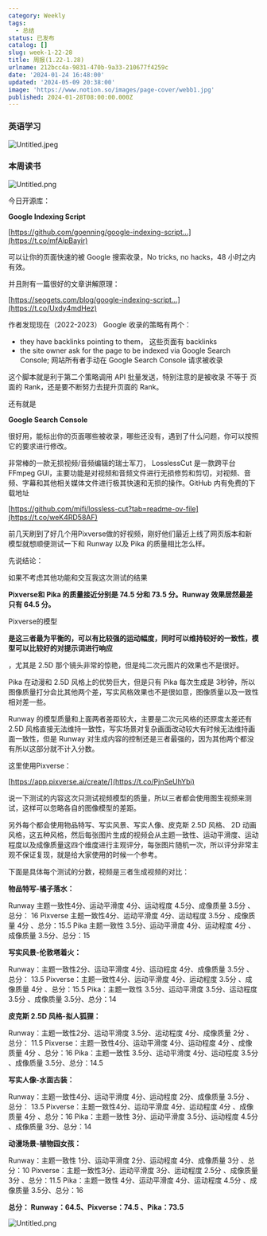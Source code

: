 ```yaml
---
category: Weekly
tags:
  - 总结
status: 已发布
catalog: []
slug: week-1-22-28
title: 周报(1.22-1.28)
urlname: 212bcc4a-9831-470b-9a33-210677f4259c
date: '2024-01-24 16:48:00'
updated: '2024-05-09 20:38:00'
image: 'https://www.notion.so/images/page-cover/webb1.jpg'
published: 2024-01-28T08:00:00.000Z
---
```


### 英语学习


![Untitled.jpeg](https://prod-files-secure.s3.us-west-2.amazonaws.com/5d24fe63-e567-4804-86f9-9fdc62e13082/13f89310-e18e-4344-b5f8-95c58ff07f1e/Untitled.jpeg?X-Amz-Algorithm=AWS4-HMAC-SHA256&X-Amz-Content-Sha256=UNSIGNED-PAYLOAD&X-Amz-Credential=ASIAZI2LB4665UOCSSMI%2F20250217%2Fus-west-2%2Fs3%2Faws4_request&X-Amz-Date=20250217T053846Z&X-Amz-Expires=3600&X-Amz-Security-Token=IQoJb3JpZ2luX2VjEEYaCXVzLXdlc3QtMiJHMEUCIQD%2Bw9XyuEu2M9o36zXGqgYgRKAu2Qj8oweaDy3YXKvegAIgLudwZg8e6556rLMhc9TkbnlnZ7X3sZK%2BIDQwsKr75fsq%2FwMIbxAAGgw2Mzc0MjMxODM4MDUiDKdNxmc0sMyJ3VWXpircA30eG9ocNM1nFWGxzRekJvjZzlGYHVfD3ir4jfGnW6UqO4jVjj%2F3%2F%2FPKJEM%2B8kAzRSFEK9ZZr6oe6twTygykEynaLYczO9%2BqYJB97Qu4LRnwrNOS5s4nNZYKDPDhzxyesd7NlP0iZZMZy6KNpQr592tS6Tr%2Bdc8YD%2Bx5vc4kQ4ChbJfDAhEqV%2FhKD4T%2B7%2FG1Kk9dKGb9Wmy8hz2y7dhXMobWl2qeO8hjMfrVf4fSHUMd4AyogArI1S%2B2PGpLZ%2FQedcJF5RKRnBKkaG2EPannhg2ycJoMeM9S%2BYjnp2zGiNlQBa5HimC478mGo41CBFE%2B2opMbJhqbjeZTheUqAiwa8oyufoxPYXEGmVshb8BDIMawZoiDtAVDHYWq2%2Bjyi%2BHF1NaRuriRTLQMtUERUH5kqIPifnA%2BdH7H4RpSFW%2F6s8qJGmUPyscNh4iK5CpieiWlQTOIcFkw4aLy8E7nkkusliRIjZ%2FflTbc41xXEinEYKscWJytPb7qJLOEpDIYzIilTvuNht8eVeV6ennv4LJOuXOHQNIaPd4DjOuOVOJaCq3INFcNr0rgmeh%2FodeT13elxPBYdCX1NHFiFdUSRCv6JeJA1Xaey8i50oPPqg3KZ9PIQmDXbF2pWUvuOyGMLmSy70GOqUBamCvkqFYWT6jw6jhDuNnXuycteyZRHuR4F2Wx1ynFC3JgpPn3lkBh7iRH%2FO2XRbS4%2F5AItDiAag4%2FeRnGNfaSE8kdJp%2BWfEOYgQELD74mre2GxThwulX14G0d%2BqAngjrp7%2Fz%2BjlOP%2FfS3jnGxY1tXoCozvvOXruqiaW0kc2d1xJnKqUJ3hKzWA1EiJPqoRAbNIMmdOH%2BlX8%2FHp8RNf7JA0DKJaen&X-Amz-Signature=ade16b9763212213bc4a7fabec8081ce5ffd54eec06184d4882d69067c6b3a13&X-Amz-SignedHeaders=host&x-id=GetObject)


### 本周读书


![Untitled.png](https://prod-files-secure.s3.us-west-2.amazonaws.com/5d24fe63-e567-4804-86f9-9fdc62e13082/4230a01f-03e6-45a7-9f78-5892b7e77e85/Untitled.png?X-Amz-Algorithm=AWS4-HMAC-SHA256&X-Amz-Content-Sha256=UNSIGNED-PAYLOAD&X-Amz-Credential=ASIAZI2LB4665UOCSSMI%2F20250217%2Fus-west-2%2Fs3%2Faws4_request&X-Amz-Date=20250217T053846Z&X-Amz-Expires=3600&X-Amz-Security-Token=IQoJb3JpZ2luX2VjEEYaCXVzLXdlc3QtMiJHMEUCIQD%2Bw9XyuEu2M9o36zXGqgYgRKAu2Qj8oweaDy3YXKvegAIgLudwZg8e6556rLMhc9TkbnlnZ7X3sZK%2BIDQwsKr75fsq%2FwMIbxAAGgw2Mzc0MjMxODM4MDUiDKdNxmc0sMyJ3VWXpircA30eG9ocNM1nFWGxzRekJvjZzlGYHVfD3ir4jfGnW6UqO4jVjj%2F3%2F%2FPKJEM%2B8kAzRSFEK9ZZr6oe6twTygykEynaLYczO9%2BqYJB97Qu4LRnwrNOS5s4nNZYKDPDhzxyesd7NlP0iZZMZy6KNpQr592tS6Tr%2Bdc8YD%2Bx5vc4kQ4ChbJfDAhEqV%2FhKD4T%2B7%2FG1Kk9dKGb9Wmy8hz2y7dhXMobWl2qeO8hjMfrVf4fSHUMd4AyogArI1S%2B2PGpLZ%2FQedcJF5RKRnBKkaG2EPannhg2ycJoMeM9S%2BYjnp2zGiNlQBa5HimC478mGo41CBFE%2B2opMbJhqbjeZTheUqAiwa8oyufoxPYXEGmVshb8BDIMawZoiDtAVDHYWq2%2Bjyi%2BHF1NaRuriRTLQMtUERUH5kqIPifnA%2BdH7H4RpSFW%2F6s8qJGmUPyscNh4iK5CpieiWlQTOIcFkw4aLy8E7nkkusliRIjZ%2FflTbc41xXEinEYKscWJytPb7qJLOEpDIYzIilTvuNht8eVeV6ennv4LJOuXOHQNIaPd4DjOuOVOJaCq3INFcNr0rgmeh%2FodeT13elxPBYdCX1NHFiFdUSRCv6JeJA1Xaey8i50oPPqg3KZ9PIQmDXbF2pWUvuOyGMLmSy70GOqUBamCvkqFYWT6jw6jhDuNnXuycteyZRHuR4F2Wx1ynFC3JgpPn3lkBh7iRH%2FO2XRbS4%2F5AItDiAag4%2FeRnGNfaSE8kdJp%2BWfEOYgQELD74mre2GxThwulX14G0d%2BqAngjrp7%2Fz%2BjlOP%2FfS3jnGxY1tXoCozvvOXruqiaW0kc2d1xJnKqUJ3hKzWA1EiJPqoRAbNIMmdOH%2BlX8%2FHp8RNf7JA0DKJaen&X-Amz-Signature=04f41f06f9782d5bbb0032dacb46ffff388ff996e1789b4621198082c1386e50&X-Amz-SignedHeaders=host&x-id=GetObject)


今日开源库：


**Google Indexing Script**


[https://github.com/goenning/google-indexing-script…](https://t.co/mfAipBayir)


可以让你的页面快速的被 Google 搜索收录，No tricks, no hacks，48 小时之内有效。

并且附有一篇很好的文章讲解原理：


[https://seogets.com/blog/google-indexing-script…](https://t.co/Uxdy4mdHez)


作者发现现在（2022-2023） Google 收录的策略有两个：

- they have backlinks pointing to them， 这些页面有 backlinks
- the site owner ask for the page to be indexed via Google Search Console; 网站所有者手动在 Google Search Console 请求被收录

这个脚本就是利于第二个策略调用 API 批量发送，特别注意的是被收录 不等于 页面的 Rank，还是要不断努力去提升页面的 Rank。

还有就是


**Google Search Console**


很好用，能标出你的页面哪些被收录，哪些还没有，遇到了什么问题，你可以按照它的要求进行修改。


非常棒的一款无损视频/音频编辑的瑞士军刀， LosslessCut 是一款跨平台 FFmpeg GUI，主要功能是对视频和音频文件进行无损修剪和剪切，对视频、音频、字幕和其他相关媒体文件进行极其快速和无损的操作。GitHub 内有免费的下载地址


[https://github.com/mifi/lossless-cut?tab=readme-ov-file](https://t.co/weK4RD58AF)


前几天刷到了好几个用Pixverse做的好视频，刚好他们最近上线了网页版本和新模型就想顺便测试一下和 Runway 以及 Pika 的质量相比怎么样。

先说结论：

如果不考虑其他功能和交互我这次测试的结果


**Pixverse和 Pika 的质量接近分别是 74.5 分和 73.5 分。Runway 效果居然最差只有 64.5 分。**


Pixverse的模型


**是这三者最为平衡的，可以有比较强的运动幅度，同时可以维持较好的一致性，模型可以比较好的对提示词进行响应**


，尤其是 2.5D 那个镜头非常的惊艳，但是纯二次元图片的效果也不是很好。

Pika 在动漫和 2.5D 风格上的优势巨大，但是只有 Pika 每次生成是 3秒钟，所以图像质量打分会比其他两个差，写实风格效果也不是很如意，图像质量以及一致性相对差一些。

Runway 的模型质量和上面两者差距较大，主要是二次元风格的还原度太差还有 2.5D 风格直接无法维持一致性，写实场景对复杂画面改动较大有时候无法维持画面一致性，但是 Runway 对生成内容的控制还是三者最强的，因为其他两个都没有所以这部分就不计入分数。

这里使用Pixverse：


[https://app.pixverse.ai/create/](https://t.co/PjnSeUhYbi)


说一下测试的内容这次只测试视频模型的质量，所以三者都会使用图生视频来测试，这样可以忽略各自的图像模型的差距。

另外每个都会使用物品特写、写实风景、写实人像、皮克斯 2.5D 风格、 2D 动画风格，这五种风格，然后每张图片生成的视频会从主题一致性、运动平滑度、运动程度以及成像质量这四个维度进行主观评分，每张图片随机一次，所以评分非常主观不保证复现，就是给大家使用的时候一个参考。

下面是具体每个测试的分数，视频是三者生成视频的对比：


**物品特写-橘子落水：**


Runway   主题一致性4分、运动平滑度 4分、运动程度 4.5分、成像质量 3.5分 、总分： 16
Pixverse 主题一致性4分、运动平滑度 4分、运动程度 3.5分 、成像质量 4分 、总分：15.5
Pika 主题一致性 3.5分、运动平滑度 4分、运动程度 4分 、成像质量 3.5分、总分：15


**写实风景-伦敦塔着火：**


Runway：主题一致性2分、运动平滑度 4分、运动程度 4分、成像质量 3.5分 、总分： 13.5
Pixverse：主题一致性4分、运动平滑度 4分、运动程度 3.5分 、成像质量 4分 、总分：15.5
Pika：主题一致性 3.5分、运动平滑度 3.5分、运动程度 3.5分 、成像质量 3.5分、总分：14


**皮克斯 2.5D 风格-拟人狐狸：**


Runway：主题一致性2分、运动平滑度 3.5分、运动程度 4分、成像质量 2分 、总分： 11.5
Pixverse：主题一致性4分、运动平滑度 4分、运动程度 4分 、成像质量 4分 、总分：16
Pika：主题一致性 3.5分、运动平滑度 4分、运动程度 3.5分 、成像质量 3.5分、总分：14.5


**写实人像-水面古装：**


Runway：主题一致性4分、运动平滑度 4分、运动程度 2分、成像质量 3.5分 、总分： 13.5
Pixverse：主题一致性4分、运动平滑度 4分、运动程度 4分 、成像质量 4分 、总分：16
Pika：主题一致性 3分、运动平滑度 3.5分、运动程度 4.5分 、成像质量 3分、总分：14


**动漫场景-植物园女孩：**


Runway：主题一致性 1分、运动平滑度 2分、运动程度 4分、成像质量 3分 、总分：10
Pixverse：主题一致性3分、运动平滑度 3分、运动程度 2.5分 、成像质量 3分 、总分：11.5
Pika：主题一致性 4分、运动平滑度 4分、运动程度 4.5分 、成像质量 3.5分、总分：16


**总分： Runway：64.5、Pixverse：74.5 、Pika：73.5**


![Untitled.png](https://prod-files-secure.s3.us-west-2.amazonaws.com/5d24fe63-e567-4804-86f9-9fdc62e13082/8e04e5ad-2b05-4144-8058-53bf010acfd3/Untitled.png?X-Amz-Algorithm=AWS4-HMAC-SHA256&X-Amz-Content-Sha256=UNSIGNED-PAYLOAD&X-Amz-Credential=ASIAZI2LB4665UOCSSMI%2F20250217%2Fus-west-2%2Fs3%2Faws4_request&X-Amz-Date=20250217T053846Z&X-Amz-Expires=3600&X-Amz-Security-Token=IQoJb3JpZ2luX2VjEEYaCXVzLXdlc3QtMiJHMEUCIQD%2Bw9XyuEu2M9o36zXGqgYgRKAu2Qj8oweaDy3YXKvegAIgLudwZg8e6556rLMhc9TkbnlnZ7X3sZK%2BIDQwsKr75fsq%2FwMIbxAAGgw2Mzc0MjMxODM4MDUiDKdNxmc0sMyJ3VWXpircA30eG9ocNM1nFWGxzRekJvjZzlGYHVfD3ir4jfGnW6UqO4jVjj%2F3%2F%2FPKJEM%2B8kAzRSFEK9ZZr6oe6twTygykEynaLYczO9%2BqYJB97Qu4LRnwrNOS5s4nNZYKDPDhzxyesd7NlP0iZZMZy6KNpQr592tS6Tr%2Bdc8YD%2Bx5vc4kQ4ChbJfDAhEqV%2FhKD4T%2B7%2FG1Kk9dKGb9Wmy8hz2y7dhXMobWl2qeO8hjMfrVf4fSHUMd4AyogArI1S%2B2PGpLZ%2FQedcJF5RKRnBKkaG2EPannhg2ycJoMeM9S%2BYjnp2zGiNlQBa5HimC478mGo41CBFE%2B2opMbJhqbjeZTheUqAiwa8oyufoxPYXEGmVshb8BDIMawZoiDtAVDHYWq2%2Bjyi%2BHF1NaRuriRTLQMtUERUH5kqIPifnA%2BdH7H4RpSFW%2F6s8qJGmUPyscNh4iK5CpieiWlQTOIcFkw4aLy8E7nkkusliRIjZ%2FflTbc41xXEinEYKscWJytPb7qJLOEpDIYzIilTvuNht8eVeV6ennv4LJOuXOHQNIaPd4DjOuOVOJaCq3INFcNr0rgmeh%2FodeT13elxPBYdCX1NHFiFdUSRCv6JeJA1Xaey8i50oPPqg3KZ9PIQmDXbF2pWUvuOyGMLmSy70GOqUBamCvkqFYWT6jw6jhDuNnXuycteyZRHuR4F2Wx1ynFC3JgpPn3lkBh7iRH%2FO2XRbS4%2F5AItDiAag4%2FeRnGNfaSE8kdJp%2BWfEOYgQELD74mre2GxThwulX14G0d%2BqAngjrp7%2Fz%2BjlOP%2FfS3jnGxY1tXoCozvvOXruqiaW0kc2d1xJnKqUJ3hKzWA1EiJPqoRAbNIMmdOH%2BlX8%2FHp8RNf7JA0DKJaen&X-Amz-Signature=5ce53006a767c3a6830cd819fac21e7ff37d296afa3f26ec5cab3eeac06cd7c3&X-Amz-SignedHeaders=host&x-id=GetObject)

